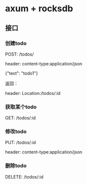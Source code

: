 # axum + rocksdb

## 接口


### 创建todo

POST: /todos/

header: content-type:application/json

{"text": "todo1"}

返回：

header: Location:/todos/:id

### 获取某个todo

GET: /todos/:id

### 修改todo

PUT: /todos/:id

header: content-type:application/json

### 删除todo

DELETE: /todos/:id
